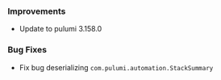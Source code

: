 ### Improvements

- Update to pulumi 3.158.0

### Bug Fixes

- Fix bug deserializing `com.pulumi.automation.StackSummary`
